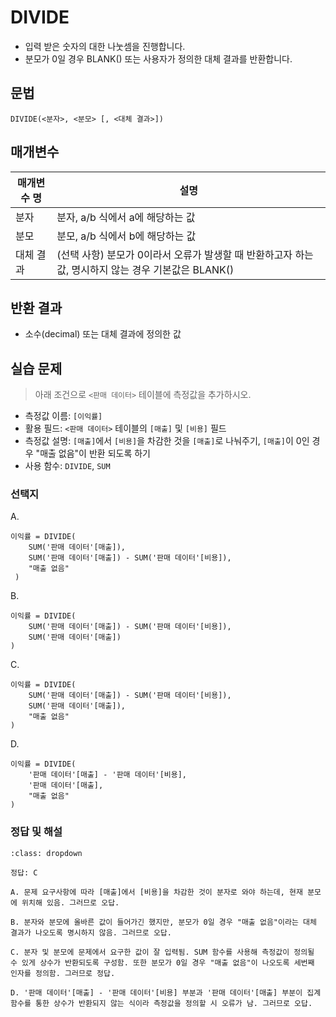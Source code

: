 # DIVIDE

- 입력 받은 숫자의 대한 나눗셈을 진행합니다. 
- 분모가 0일 경우 BLANK() 또는 사용자가 정의한 대체 결과를 반환합니다.

## 문법

```
DIVIDE(<분자>, <분모> [, <대체 결과>])
```

## 매개변수

매개변수 명 | 설명 
---------|----------
 분자 | 분자, a/b 식에서 a에 해당하는 값
 분모 | 분모, a/b 식에서 b에 해당하는 값
 대체 결과 | (선택 사항) 분모가 0이라서 오류가 발생할 때 반환하고자 하는 값, 명시하지 않는 경우 기본값은 BLANK()


## 반환 결과

- 소수(decimal) 또는 대체 결과에 정의한 값

## 실습 문제

> 아래 조건으로 `<판매 데이터>` 테이블에 측정값을 추가하시오.

- 측정값 이름: `[이익률]`
- 활용 필드: `<판매 데이터>` 테이블의 `[매출]` 및 `[비용]` 필드
- 측정값 설명: `[매출]`에서 `[비용]`을 차감한 것을 `[매출]`로 나눠주기, `[매출]`이 0인 경우 "매출 없음"이 반환 되도록 하기
- 사용 함수: `DIVIDE`, `SUM`

### 선택지

A. 
```
이익률 = DIVIDE(
    SUM('판매 데이터'[매출]), 
    SUM('판매 데이터'[매출]) - SUM('판매 데이터'[비용]), 
    "매출 없음"
 )
```

B. 
```
이익률 = DIVIDE(
    SUM('판매 데이터'[매출]) - SUM('판매 데이터'[비용]),
    SUM('판매 데이터'[매출])
)
```

C. 
```
이익률 = DIVIDE(
    SUM('판매 데이터'[매출]) - SUM('판매 데이터'[비용]),
    SUM('판매 데이터'[매출]),
    "매출 없음"
)
```

D. 
```
이익률 = DIVIDE(
    '판매 데이터'[매출] - '판매 데이터'[비용],
    '판매 데이터'[매출],
    "매출 없음"
)
```

### 정답 및 해설

```{admonition} 클릭해서 정답 및 해설을 확인해보세요.
:class: dropdown

정답: C

A. 문제 요구사항에 따라 [매출]에서 [비용]을 차감한 것이 분자로 와야 하는데, 현재 분모에 위치해 있음. 그러므로 오답.

B. 분자와 분모에 올바른 값이 들어가긴 했지만, 분모가 0일 경우 "매출 없음"이라는 대체 결과가 나오도록 명시하지 않음. 그러므로 오답.

C. 분자 및 분모에 문제에서 요구한 값이 잘 입력됨. SUM 함수를 사용해 측정값이 정의될 수 있게 상수가 반환되도록 구성함. 또한 분모가 0일 경우 "매출 없음"이 나오도록 세번째 인자를 정의함. 그러므로 정답.

D. '판매 데이터'[매출] - '판매 데이터'[비용] 부분과 '판매 데이터'[매출] 부분이 집계 함수를 통한 상수가 반환되지 않는 식이라 측정값을 정의할 시 오류가 남. 그러므로 오답.
```